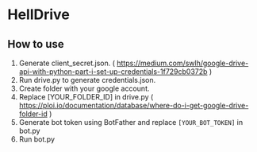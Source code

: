 # HellDrive

## How to use
1. Generate client_secret.json. ( <https://medium.com/swlh/google-drive-api-with-python-part-i-set-up-credentials-1f729cb0372b> )
2. Run drive.py to generate credentials.json.
3. Create folder with your google account.
4. Replace [YOUR_FOLDER_ID] in drive.py ( <https://ploi.io/documentation/database/where-do-i-get-google-drive-folder-id> )
5. Generate bot token using BotFather and replace `[YOUR_BOT_TOKEN]` in bot.py
6. Run bot.py
